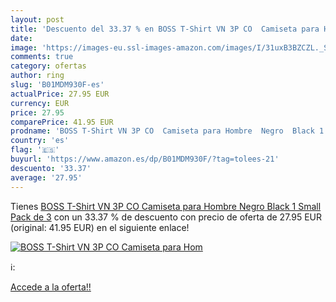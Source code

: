 ```yaml
---
layout: post
title: 'Descuento del 33.37 % en BOSS T-Shirt VN 3P CO  Camiseta para Hom'
date: 
image: 'https://images-eu.ssl-images-amazon.com/images/I/31uxB3BZCZL._SL200_.jpg'
comments: true
category: ofertas
author: ring
slug: 'B01MDM930F-es'
actualPrice: 27.95 EUR
currency: EUR
price: 27.95
comparePrice: 41.95 EUR
prodname: 'BOSS T-Shirt VN 3P CO  Camiseta para Hombre  Negro  Black 1  Small Pack de 3'
country: 'es'
flag: '🇪🇸'
buyurl: 'https://www.amazon.es/dp/B01MDM930F/?tag=tolees-21'
descuento: '33.37'
average: '27.95'
---
```


Tienes [BOSS T-Shirt VN 3P CO  Camiseta para Hombre  Negro  Black 1  Small Pack de 3](https://www.amazon.es/dp/B01MDM930F/?tag=tolees-21) con un 33.37 % de descuento con precio de oferta de 27.95 EUR (original: 41.95 EUR) en el siguiente enlace!

[![BOSS T-Shirt VN 3P CO  Camiseta para Hom](https://images-eu.ssl-images-amazon.com/images/I/31uxB3BZCZL._SL200_.jpg)](https://www.amazon.es/dp/B01MDM930F/?tag=tolees-21)

ℹ️:


[Accede a la oferta!!](https://www.amazon.es/dp/B01MDM930F/?tag=tolees-21)
